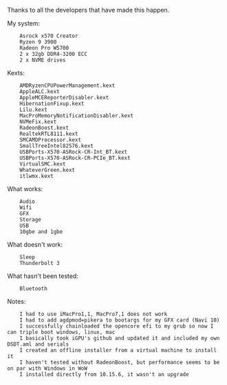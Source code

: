 Thanks to all the developers that have made this happen.

My system:

        Asrock x570 Creator
        Ryzen 9 3900
        Radeon Pro W5700
        2 x 32gb DDR4-3200 ECC
        2 x NVME drives

Kexts:

        AMDRyzenCPUPowerManagement.kext
        AppleALC.kext
        AppleMCEReporterDisabler.kext
        HibernationFixup.kext
        Lilu.kext
        MacProMemoryNotificationDisabler.kext
        NVMeFix.kext
        RadeonBoost.kext
        RealtekRTL8111.kext
        SMCAMDProcessor.kext
        SmallTreeIntel82576.kext
        USBPorts-X570-ASRock-CR-Int_BT.kext
        USBPorts-X570-ASRock-CR-PCIe_BT.kext
        VirtualSMC.kext
        WhateverGreen.kext
        itlwmx.kext

What works:

        Audio
        Wifi
        GFX
        Storage
        USB
        10gbe and 1gbe

What doesn't work:

        Sleep
        Thunderbolt 3

What hasn't been tested:

        Bluetooth

Notes:

        I had to use iMacPro1,1, MacPro7,1 does not work
        I had to add agdpmod=pikera to bootargs for my GFX card (Navi 10)
        I successfully chainloaded the opencore efi to my grub so now I can triple boot windows, linux, mac
        I basically took iGPU's github and updated it and included my own DSDT.aml and serials
        I created an offline installer from a virtual machine to install it
        I haven't tested without RadeonBoost, but performance seems to be on par with Windows in WoW
        I installed directly from 10.15.6, it wasn't an upgrade
